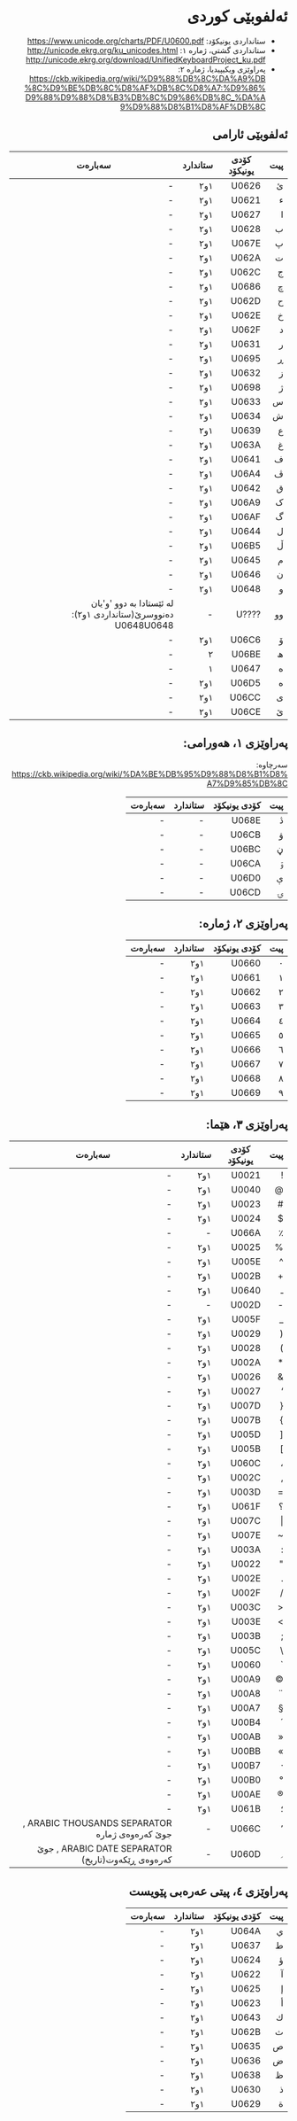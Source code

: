 <div dir=rtl>

# ئەلفوبێی کوردی
- ستانداردی یونیکۆد: https://www.unicode.org/charts/PDF/U0600.pdf
- ستانداردی گشتی، ژمارە ١: http://unicode.ekrg.org/ku_unicodes.html  
  http://unicode.ekrg.org/download/UnifiedKeyboardProject_ku.pdf
- پەراوێزی ویکیپیدیا، ژمارە ٢: https://ckb.wikipedia.org/wiki/%D9%88%DB%8C%DA%A9%DB%8C%D9%BE%DB%8C%D8%AF%DB%8C%D8%A7:%D9%86%D9%88%D9%88%D8%B3%DB%8C%D9%86%DB%8C_%DA%A9%D9%88%D8%B1%D8%AF%DB%8C
## ئەلفوبێی ئارامی
| پیت | کۆدی یونیکۆد | ستاندارد | سەبارەت |
| -- | --------- | ----- | ----- |
| ئ | U0626 | ١و٢ | - |
| ء | U0621 | ١و٢ | - |
| ا | U0627 | ١و٢ | - |
| ب | U0628 | ١و٢ | - |
| پ | U067E | ١و٢ | - |
| ت | U062A | ١و٢ | - |
| ج | U062C | ١و٢ | - |
| چ | U0686 | ١و٢ | - |
| ح | U062D | ١و٢ | - |
| خ | U062E | ١و٢ | - |
| د | U062F | ١و٢ | - |
| ر | U0631 | ١و٢ | - |
| ڕ | U0695 | ١و٢ | - |
| ز | U0632 | ١و٢ | - |
| ژ | U0698 | ١و٢ | - |
| س | U0633 | ١و٢ | - |
| ش | U0634 | ١و٢ | - |
| ع | U0639 | ١و٢ | - |
| غ | U063A | ١و٢ | - |
| ف | U0641 | ١و٢ | - |
| ڤ | U06A4 | ١و٢ | - |
| ق | U0642 | ١و٢ | - |
| ک | U06A9 | ١و٢ | - |
| گ | U06AF | ١و٢ | - |
| ل | U0644 | ١و٢ | - |
| ڵ | U06B5 | ١و٢ | - |
| م | U0645 | ١و٢ | - |
| ن | U0646 | ١و٢ | - |
| و | U0648 | ١و٢ | - |
| وو | ????U | - | لە ئێستادا بە دوو 'و'یان دەنووسرێ(ستانداردی ١و٢): U0648U0648 |
| ۆ | U06C6 | ١و٢ | - |
| ھ | U06BE | ٢ | - |
| ه | U0647 | ١ | - |
| ە | U06D5 | ١و٢ | - |
| ی | U06CC | ١و٢ | - |
| ێ | U06CE | ١و٢ | - |
## پەراوێزی ١، هەورامی:
سەرچاوە: https://ckb.wikipedia.org/wiki/%DA%BE%DB%95%D9%88%D8%B1%D8%A7%D9%85%DB%8C

| پیت | کۆدی یونیکۆد | ستاندارد | سەبارەت |
| -- | --------- | ----- | ----- |
| ڎ | U068E | - | - |
| ۋ | U06CB | - | - |
| ڼ | U06BC | - | - |
| ۊ | U06CA | - | - |
| ې | U06D0 | - | - |
| ۍ | U06CD | - | - |
## 	پەراوێزی ٢، ژمارە:
| پیت | کۆدی یونیکۆد | ستاندارد | سەبارەت |
| -- | --------- | ----- | ----- |
| ٠ | U0660 | ١و٢ | - |
| ١ | U0661 | ١و٢ | - |
| ٢ | U0662 | ١و٢ | - |
| ٣ | U0663 | ١و٢ | - |
| ٤ | U0664 | ١و٢ | - |
| ٥ | U0665 | ١و٢ | - |
| ٦ | U0666 | ١و٢ | - |
| ٧ | U0667 | ١و٢ | - |
| ٨ | U0668 | ١و٢ | - |
| ٩ | U0669 | ١و٢ | - |
## 	پەراوێزی ٣، هێما:
| پیت | کۆدی یونیکۆد | ستاندارد | سەبارەت |
| -- | --------- | ----- | ----- |
| ! | U0021 | ١و٢ | - |
| @ | U0040 | ١و٢ | - |
| # | U0023 | ١و٢ | - |
| $ | U0024 | ١و٢ | - |
| ٪ |  U066A | - | - |
| %	| U0025 | ١و٢ | - |
| ^ | U005E | ١و٢ | - |
| + | U002B | ١و٢ | - |
| ـ |  U0640 | ١و٢ | - |
| - | U002D | - | - |
| _	| U005F | ١و٢ | - |
| ( | U0029 | ١و٢ | - |
| ) | U0028 | ١و٢ | - |
| * | U002A | ١و٢ | - |
| & | U0026 | ١و٢ | - |
| ‘ | U0027 | ١و٢ | - |
| { | U007D | ١و٢ | - |
| } | U007B | ١و٢ | - |
| [ | U005D | ١و٢ | - |
| ] | U005B | ١و٢ | - |
| ، |  U060C | ١و٢ | - |
| , | U002C | ١و٢ | - |
| = | U003D | ١و٢ | - |
| ؟ |  U061F | ١و٢ | - |
| \| | U007C | ١و٢ | - |
| ~ | U007E | ١و٢ | - |
| : | U003A | ١و٢ | - |
| " | U0022 | ١و٢ | - |
| . | U002E | ١و٢ | - |
| / | U002F | ١و٢ | - |
| < | U003C | ١و٢ | - |
| > | U003E | ١و٢ | - |
| ; | U003B | ١و٢ | - |
| \ | U005C | ١و٢ | - |
| ` | U0060 | ١و٢ | - |
| © | U00A9 | ١و٢ | - |
| ¨ | U00A8 | ١و٢ | - |
| § | U00A7 | ١و٢ | - |
| ´ | U00B4 | ١و٢ | - |
| « | U00AB | ١و٢ | - |
| » | U00BB | ١و٢ | - |
| · | U00B7 | ١و٢ | - |
| ° | U00B0 | ١و٢ | - |
| ® | U00AE | ١و٢ | - |
| ؛ |  U061B | ١و٢ | - |
| ٬ | U066C | - | ARABIC THOUSANDS SEPARATOR , جوێ کەرەوەی ژمارە |
| ؍ |  U060D | - |	ARABIC DATE SEPARATOR , جوێ کەرەوەی ڕێکەوت(تاریخ) |
## پەراوێزی ٤، پیتی عەرەبی پێویست
| پیت | کۆدی یونیکۆد | ستاندارد | سەبارەت |
| -- | --------- | ----- | ----- |
| ي | U064A | ١و٢ | - |
| ط | U0637 | ١و٢ | - |
| ؤ | U0624 | ١و٢ | - |
| آ | U0622 | ١و٢ | - |
| إ | U0625 | ١و٢ | - |
| أ | U0623 | ١و٢ | - |
| ك | U0643 | ١و٢ | - |
| ث | U062B | ١و٢ | - |
| ص | U0635 | ١و٢ | - |
| ض | U0636 | ١و٢ | - |
| ظ | U0638 | ١و٢ | - |
| ذ | U0630 | ١و٢ | - |
| ة | U0629 | ١و٢ | - |
